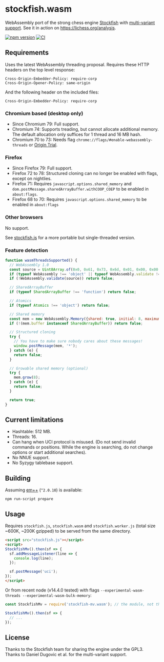 stockfish.wasm
==============

WebAssembly port of the strong chess engine
[Stockfish](https://github.com/official-stockfish/Stockfish)
with [multi-variant support](https://github.com/ddugovic/Stockfish).
See it in action on https://lichess.org/analysis.

[![npm version](https://badge.fury.io/js/stockfish-mv.wasm.svg)](https://badge.fury.io/js/stockfish-mv.wasm)
[![CI](https://github.com/niklasf/stockfish.wasm/workflows/CI/badge.svg?branch=multi-variant)](https://github.com/niklasf/stockfish.wasm/actions?query=workflow%3ACI+branch%3Amulti-variant)

Requirements
------------

Uses the latest WebAssembly threading proposal. Requires these HTTP headers
on the top level response:

```
Cross-Origin-Embedder-Policy: require-corp
Cross-Origin-Opener-Policy: same-origin
```

And the following header on the included files:

```
Cross-Origin-Embedder-Policy: require-corp
```

### Chromium based (desktop only)

* Since Chromium 79: Full support.
* Chromium 74: Supports treading, but cannot allocate additional memory.
  The default allocation only suffices for 1 thread and 16 MB hash.
* Chromium 70 to 73: Needs flag `chrome://flags/#enable-webassembly-threads` or
  [Origin Trial](https://developers.chrome.com/origintrials/#/view_trial/-5026017184145473535).

### Firefox

* Since Firefox 79: Full support.
* Firefox 72 to 78: Structured cloning can no longer be enabled with flags, except on nightlies.
* Firefox 71: Requires `javascript.options.shared_memory` and `dom.postMessage.sharedArrayBuffer.withCOOP_COEP` to be enabled in `about:flags`.
* Firefox 68 to 70: Requires `javascript.options.shared_memory` to be enabled in `about:flags`

### Other browsers

No support.

See [stockfish.js](https://github.com/niklasf/stockfish.js) for a more
portable but single-threaded version.

### Feature detection

```javascript
function wasmThreadsSupported() {
  // WebAssembly 1.0
  const source = Uint8Array.of(0x0, 0x61, 0x73, 0x6d, 0x01, 0x00, 0x00, 0x00);
  if (typeof WebAssembly !== 'object' || typeof WebAssembly.validate !== 'function') return false;
  if (!WebAssembly.validate(source)) return false;

  // SharedArrayBuffer
  if (typeof SharedArrayBuffer !== 'function') return false;

  // Atomics
  if (typeof Atomics !== 'object') return false;

  // Shared memory
  const mem = new WebAssembly.Memory({shared: true, initial: 8, maximum: 16});
  if (!(mem.buffer instanceof SharedArrayBuffer)) return false;

  // Structured cloning
  try {
    // You have to make sure nobody cares about these messages!
    window.postMessage(mem, '*');
  } catch (e) {
    return false;
  }

  // Growable shared memory (optional)
  try {
    mem.grow(8);
  } catch (e) {
    return false;
  }

  return true;
}
```

Current limitations
-------------------

* Hashtable: 512 MB.
* Threads: 16.
* Can hang when UCI protocol is misused. (Do not send invalid commands or
  positions. While the engine is searching, do not change options or start
  additional searches).
* No NNUE support.
* No Syzygy tablebase support.

Building
--------

Assuming [em++](https://github.com/kripken/emscripten) (`^2.0.10`) is available:

```
npm run-script prepare
```

Usage
-----

Requires `stockfish.js`, `stockfish.wasm` and `stockfish.worker.js`
(total size ~600K, ~200K gzipped) to be served from the same directory.

```html
<script src="stockfish.js"></script>
<script>
StockfishMv().then(sf => {
  sf.addMessageListener(line => {
    console.log(line);
  });

  sf.postMessage('uci');
});
</script>
```

Or from recent node (v14.4.0 tested) with flags
`--experimental-wasm-threads --experimental-wasm-bulk-memory`:

```javascript
const StockfishMv = require('stockfish-mv.wasm'); // the module, not the file

StockfishMv().then(sf => {
  // ...
});
```

License
-------

Thanks to the Stockfish team for sharing the engine under the GPL3.
Thanks to Daniel Dugovic et al. for the multi-variant support.
